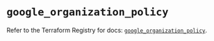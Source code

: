 # `google_organization_policy`

Refer to the Terraform Registry for docs: [`google_organization_policy`](https://registry.terraform.io/providers/hashicorp/google/6.27.0/docs/resources/organization_policy).
